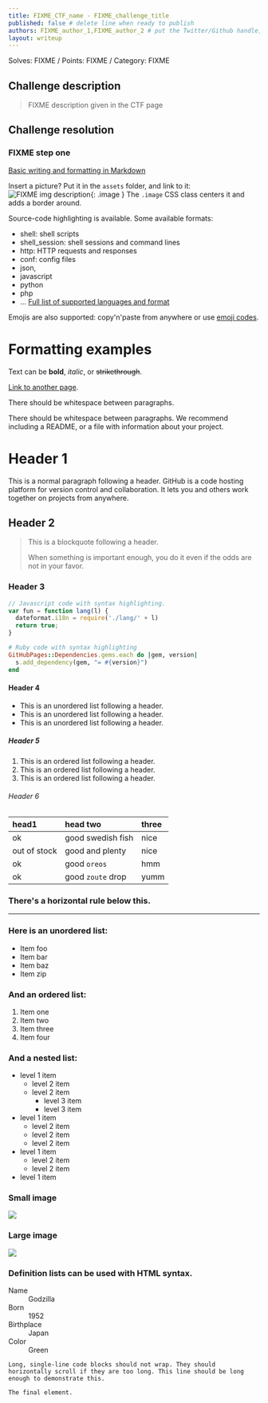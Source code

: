 ```yaml
---
title: FIXME_CTF_name - FIXME_challenge_title
published: false # delete line when ready to publish
authors: FIXME_author_1,FIXME_author_2 # put the Twitter/Github handle, or full name. Comma-separated if two or more authors. Check _data/members.yml for valid values.
layout: writeup
---
```

Solves: FIXME / Points: FIXME / Category: FIXME


## Challenge description
> FIXME description given in the CTF page

## Challenge resolution
### FIXME step one

[Basic writing and formatting in Markdown](https://help.github.com/articles/basic-writing-and-formatting-syntax/)

Insert a picture? Put it in the `assets` folder, and link to it:
![FIXME img description](/assets/logo.png){: .image }
The `.image` CSS class centers it and adds a border around.

Source-code highlighting is available. Some available formats:
* shell: shell scripts
* shell_session: shell sessions and command lines
* http: HTTP requests and responses
* conf: config files
* json,
* javascript
* python
* php
* ... [Full list of supported languages and format](https://github.com/jneen/rouge/wiki/List-of-supported-languages-and-lexers)

Emojis are also supported: copy'n'paste from anywhere or use [emoji codes](https://www.webpagefx.com/tools/emoji-cheat-sheet/).

# Formatting examples
Text can be **bold**, _italic_, or ~~strikethrough~~.

[Link to another page](another-page).

There should be whitespace between paragraphs.

There should be whitespace between paragraphs. We recommend including a README, or a file with information about your project.

# [](#header-1)Header 1

This is a normal paragraph following a header. GitHub is a code hosting platform for version control and collaboration. It lets you and others work together on projects from anywhere.

## [](#header-2)Header 2

> This is a blockquote following a header.
>
> When something is important enough, you do it even if the odds are not in your favor.

### [](#header-3)Header 3

```js
// Javascript code with syntax highlighting.
var fun = function lang(l) {
  dateformat.i18n = require('./lang/' + l)
  return true;
}
```

```ruby
# Ruby code with syntax highlighting
GitHubPages::Dependencies.gems.each do |gem, version|
  s.add_dependency(gem, "= #{version}")
end
```

#### [](#header-4)Header 4

*   This is an unordered list following a header.
*   This is an unordered list following a header.
*   This is an unordered list following a header.

##### [](#header-5)Header 5

1.  This is an ordered list following a header.
2.  This is an ordered list following a header.
3.  This is an ordered list following a header.

###### [](#header-6)Header 6

| head1        | head two          | three |
|:-------------|:------------------|:------|
| ok           | good swedish fish | nice  |
| out of stock | good and plenty   | nice  |
| ok           | good `oreos`      | hmm   |
| ok           | good `zoute` drop | yumm  |

### There's a horizontal rule below this.

* * *

### Here is an unordered list:

*   Item foo
*   Item bar
*   Item baz
*   Item zip

### And an ordered list:

1.  Item one
1.  Item two
1.  Item three
1.  Item four

### And a nested list:

- level 1 item
  - level 2 item
  - level 2 item
    - level 3 item
    - level 3 item
- level 1 item
  - level 2 item
  - level 2 item
  - level 2 item
- level 1 item
  - level 2 item
  - level 2 item
- level 1 item

### Small image

![](https://assets-cdn.github.com/images/icons/emoji/octocat.png)

### Large image

![](https://guides.github.com/activities/hello-world/branching.png)


### Definition lists can be used with HTML syntax.

<dl>
<dt>Name</dt>
<dd>Godzilla</dd>
<dt>Born</dt>
<dd>1952</dd>
<dt>Birthplace</dt>
<dd>Japan</dd>
<dt>Color</dt>
<dd>Green</dd>
</dl>

```
Long, single-line code blocks should not wrap. They should horizontally scroll if they are too long. This line should be long enough to demonstrate this.
```

```
The final element.
```

